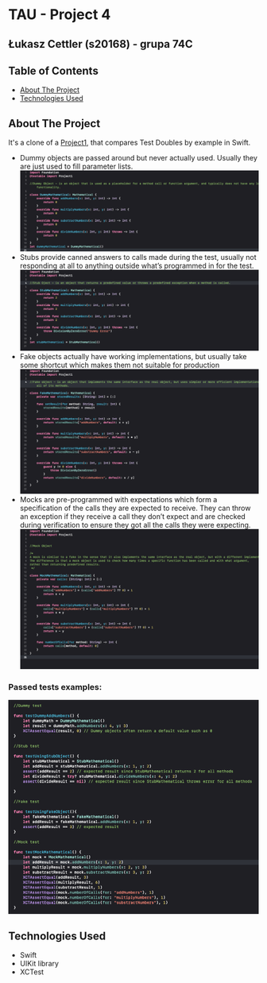 # TAU - Project 4

 ## Łukasz Cettler (s20168) - grupa 74C

<!-- TABLE OF CONTENTS -->
## Table of Contents

* [About The Project](#about-the-project)
* [Technologies Used](#technologies-used)

<!-- ABOUT THE PROJECT -->
## About The Project

It's a clone of a [Project1](https://github.com/lukaszcettler/TAU/tree/main/Project1), that compares Test Doubles by example in Swift.

* Dummy objects are passed around but never actually used. Usually they are just used to fill parameter lists.
![Dummy](https://github.com/lukaszcettler/TAU/blob/main/Project4/Images/Dummy.png)
* Stubs provide canned answers to calls made during the test, usually not responding at all to anything outside what’s programmed in for the test.
![Stub](https://github.com/lukaszcettler/TAU/blob/main/Project4/Images/Stub.png)
* Fake objects actually have working implementations, but usually take some shortcut which makes them not suitable for production
![Fake](https://github.com/lukaszcettler/TAU/blob/main/Project4/Images/Fake.png)
* Mocks are pre-programmed with expectations which form a specification of the calls they are expected to receive. They can throw an exception if they receive a call they don’t expect and are checked during verification to ensure they got all the calls they were expecting.
![Mock](https://github.com/lukaszcettler/TAU/blob/main/Project4/Images/Mock.png)

### Passed tests examples:
![Tests](https://github.com/lukaszcettler/TAU/blob/main/Project4/Images/Tests.png)

## Technologies Used

* Swift
* UIKit library
* XCTest
